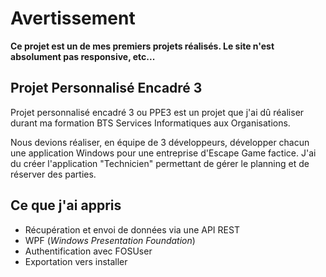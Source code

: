 # Avertissement
**Ce projet est un de mes premiers projets réalisés. Le site n'est absolument pas responsive, etc...**

## Projet Personnalisé Encadré 3
Projet personnalisé encadré 3 ou PPE3 est un projet que j'ai dû réaliser durant ma formation BTS Services Informatiques aux Organisations.

Nous devions réaliser, en équipe de 3 développeurs, développer chacun une application Windows pour une entreprise d'Escape Game factice. 
J'ai du créer l'application "Technicien" permettant de gérer le planning et de réserver des parties.

## Ce que j'ai appris
* Récupération et envoi de données via une API REST
* WPF (*Windows Presentation Foundation*)
* Authentification avec FOSUser
* Exportation vers installer
